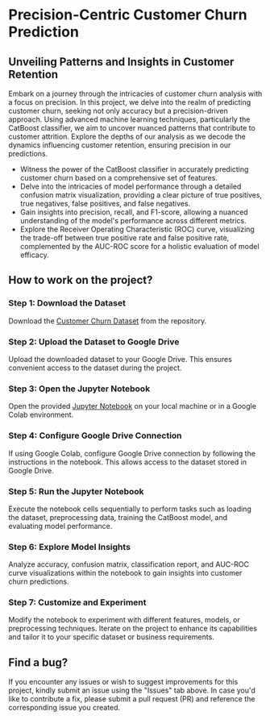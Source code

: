 # Precision-Centric Customer Churn Prediction

## Unveiling Patterns and Insights in Customer Retention

Embark on a journey through the intricacies of customer churn analysis with a focus on precision. In this project, we delve into the realm of predicting customer churn, seeking not only accuracy but a precision-driven approach. Using advanced machine learning techniques, particularly the CatBoost classifier, we aim to uncover nuanced patterns that contribute to customer attrition. Explore the depths of our analysis as we decode the dynamics influencing customer retention, ensuring precision in our predictions.

* Witness the power of the CatBoost classifier in accurately predicting customer churn based on a comprehensive set of features.
* Delve into the intricacies of model performance through a detailed confusion matrix visualization, providing a clear picture of true positives, true negatives, false positives, and false negatives.
* Gain insights into precision, recall, and F1-score, allowing a nuanced understanding of the model's performance across different metrics.
* Explore the Receiver Operating Characteristic (ROC) curve, visualizing the trade-off between true positive rate and false positive rate, complemented by the AUC-ROC score for a holistic evaluation of model efficacy.

## How to work on the project?

### Step 1: Download the Dataset
Download the <a href="https://github.com/Atharva-Parkar/Customer-Churn-Prediction-with-Machine-Learning/blob/main/Customer_Churn.csv">Customer Churn Dataset</a> from the repository.

### Step 2: Upload the Dataset to Google Drive
Upload the downloaded dataset to your Google Drive. This ensures convenient access to the dataset during the project.

### Step 3: Open the Jupyter Notebook
Open the provided <a href="https://github.com/Atharva-Parkar/Customer-Churn-Prediction-with-Machine-Learning/blob/main/Customer_Churn_Prediction.ipynb">Jupyter Notebook</a> on your local machine or in a Google Colab environment.
 
### Step 4: Configure Google Drive Connection
If using Google Colab, configure Google Drive connection by following the instructions in the notebook. This allows access to the dataset stored in Google Drive.

### Step 5: Run the Jupyter Notebook
Execute the notebook cells sequentially to perform tasks such as loading the dataset, preprocessing data, training the CatBoost model, and evaluating model performance.

### Step 6: Explore Model Insights
Analyze accuracy, confusion matrix, classification report, and AUC-ROC curve visualizations within the notebook to gain insights into customer churn predictions.

### Step 7: Customize and Experiment
Modify the notebook to experiment with different features, models, or preprocessing techniques.
Iterate on the project to enhance its capabilities and tailor it to your specific dataset or business requirements.

## Find a bug?

If you encounter any issues or wish to suggest improvements for this project, kindly submit an issue using the "Issues" tab above. In case you'd like to contribute a fix, please submit a pull request (PR) and reference the corresponding issue you created.
